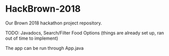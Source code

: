 # HackBrown-2018
Our Brown 2018 hackathon project repository.

TODO:
Javadocs, Search/Filter Food Options (things are already set up, ran out of time to implement)

The app can be run through App.java 
